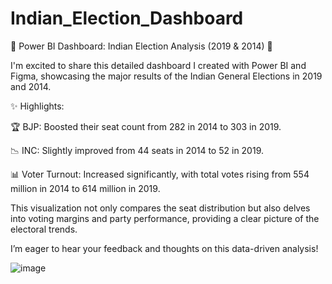 # Indian_Election_Dashboard
🌟 Power BI Dashboard: Indian Election Analysis (2019 &amp; 2014) 🌟 

I'm excited to share this detailed dashboard I created with Power BI and Figma, showcasing the major results of the Indian General Elections in 2019 and 2014.

✨ Highlights:

🏆 BJP: Boosted their seat count from 282 in 2014 to 303 in 2019.

📉 INC: Slightly improved from 44 seats in 2014 to 52 in 2019.

📊 Voter Turnout: Increased significantly, with total votes rising from 554 million in 2014 to 614 million in 2019.

This visualization not only compares the seat distribution but also delves into voting margins and party performance, providing a clear picture of the electoral trends.

I’m eager to hear your feedback and thoughts on this data-driven analysis!

![image](https://github.com/user-attachments/assets/e5582bb3-dc95-483e-8e26-eb0b32c103bd)

